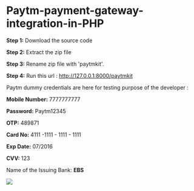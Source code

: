 # Paytm-payment-gateway-integration-in-PHP

**Step 1:** Download the source code

**Step 2:** Extract the zip file 

**Step 3:** Rename zip file with 'paytmkit'.

**Step 4:** Run this url : http://127.0.0.1:8000/paytmkit

Paytm dummy credentials are here for testing purpose of the developer : 

**Mobile Number:** 7777777777

**Password:** Paytm12345

**OTP:** 489871

**Card No:** 4111 -1111 - 1111 - 1111

**Exp Date:** 07/2016

**CVV:** 123

Name of the Issuing Bank: **EBS**

![](http://devnote.in/images/paytm-form-design.png)
